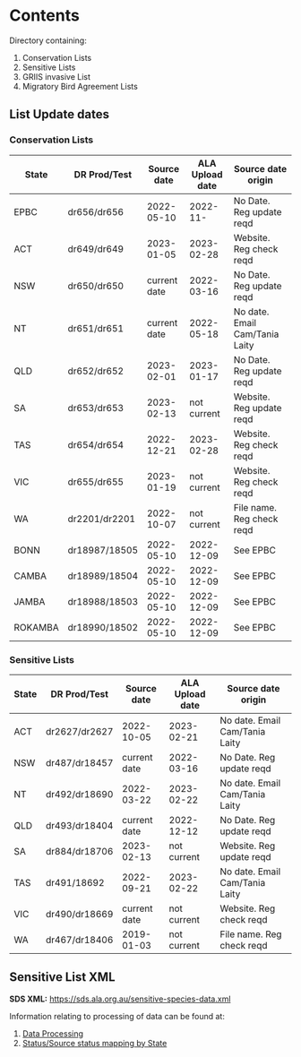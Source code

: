 # Contents
Directory containing:
1. Conservation Lists
2. Sensitive Lists
3. GRIIS invasive List
4. Migratory Bird Agreement Lists
  

## List Update dates

### Conservation Lists

| **State** | DR Prod/Test  | **Source date** | **ALA Upload date** | **Source date origin**    |
|-----------|---------------|-----------------|---------------------|---------------------------|
| EPBC      | dr656/dr656   | 2022-05-10      | 2022-11-            | No Date. Reg update reqd  |
| ACT       | dr649/dr649   | 2023-01-05      | 2023-02-28          | Website. Reg check reqd   |
| NSW       | dr650/dr650   | current date    | 2022-03-16          | No Date. Reg update reqd  |
| NT        | dr651/dr651   | current date    | 2022-05-18          | No date. Email Cam/Tania Laity|
| QLD       | dr652/dr652   | 2023-02-01      | 2023-01-17          | No Date. Reg update reqd  |
| SA        | dr653/dr653   | 2023-02-13      | not current         | Website. Reg update reqd  |
| TAS       | dr654/dr654   | 2022-12-21      | 2023-02-28          | Website. Reg check reqd   |
| VIC       | dr655/dr655   | 2023-01-19      | not current         | Website. Reg check reqd   |
| WA        | dr2201/dr2201 | 2022-10-07      | not current         | File name. Reg check reqd |
| BONN      | dr18987/18505 | 2022-05-10      | 2022-12-09          | See EPBC                  |
| CAMBA     | dr18989/18504 | 2022-05-10      | 2022-12-09          | See EPBC                  |
| JAMBA     | dr18988/18503 | 2022-05-10      | 2022-12-09          | See EPBC                  |
| ROKAMBA   | dr18990/18502 | 2022-05-10      | 2022-12-09          | See EPBC                  |

### Sensitive Lists

| **State** | **DR Prod/Test** | **Source date** | **ALA Upload date** | **Source date origin**         |
|-----------|------------------|-----------------|---------------------|--------------------------------|
| ACT       | dr2627/dr2627    | 2022-10-05      | 2023-02-21          | No date. Email Cam/Tania Laity |
| NSW       | dr487/dr18457    | current date    | 2022-03-16          | No Date. Reg update reqd       |
| NT        | dr492/dr18690    | 2022-03-22      | 2023-02-22          | No date. Email Cam/Tania Laity |
| QLD       | dr493/dr18404    | current date    | 2022-12-12          | No Date. Reg update reqd       |
| SA        | dr884/dr18706    | 2023-02-13      | not current         | Website. Reg update reqd       |
| TAS       | dr491/18692      | 2022-09-21      | 2023-02-22          | No date. Email Cam/Tania Laity |
| VIC       | dr490/dr18669    | current date    | not current         | Website. Reg check reqd        |
| WA        | dr467/dr18406    | 2019-01-03      | not current         | File name. Reg check reqd      |

## Sensitive List XML
**SDS XML:** https://sds.ala.org.au/sensitive-species-data.xml

Information relating to processing of data can be found at:
1. [Data Processing](https://github.com/AtlasOfLivingAustralia/authoritative-lists/tree/master/source-data#data-processing)
2. [Status/Source status mapping by State](https://raw.githubusercontent.com/AtlasOfLivingAustralia/authoritative-lists/master/analysis/Status-SourceStatus-Mapping.csv)



